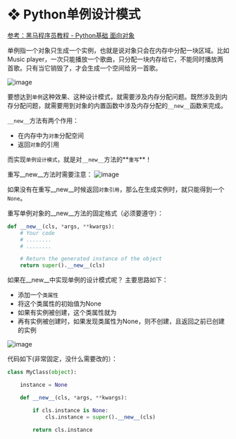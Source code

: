 # ❖ Python单例设计模式

[参考：黑马程序员教程 - Python基础 面向对象](http://yun.itheima.com/course/273.html)

单例指一个对象只生成一个实例，也就是说对象只会在内存中分配一块区域。比如Music player，一次只能播放一个歌曲，只分配一块内存给它，不能同时播放两首歌。只有当它销毁了，才会生成一个空间给另一首歌。

![image](https://user-images.githubusercontent.com/14041622/48303879-5a97b600-e54b-11e8-9379-2cf79761dfe7.png)

要想达到`单例`这种效果、这种设计模式，就需要涉及内存分配问题。既然涉及到内存分配问题，就需要用到对象的内置函数中涉及内存分配的`__new__`函数来完成。

`__new__`方法有两个作用：
- 在内存中为`对象`分配空间
- 返回`对象`的引用

而实现`单例设计模式`，就是对`__new__`方法的**`重写`**！

重写__new__方法时需要注意：
![image](https://user-images.githubusercontent.com/14041622/48303949-6d5eba80-e54c-11e8-94fb-a19c7d010fd9.png)

如果没有在重写__new__时候返回`对象引用`，那么在生成实例时，就只能得到一个`None`。

重写单例对象的__new__方法的固定格式（必须要遵守）：
```py
def __new__(cls, *args, **kwargs):
    # Your code
    # ........
    # ........

    # Return the generated instance of the object
    return super().__new__(cls)
```


如果在__new__中实现单例的设计模式呢？
主要思路如下：
- 添加一个`类属性`
- 将这个类属性的初始值为None
- 如果有实例被创建，这个类属性就为
- 再有实例被创建时，如果发现类属性为None，则不创建，且返回之前已创建的实例

![image](https://user-images.githubusercontent.com/14041622/48304051-deeb3880-e54d-11e8-96be-e49ce3294daf.png)

代码如下(非常固定，没什么需要改的）：
```py
class MyClass(object):

    instance = None

    def __new__(cls, *args, **kwargs):

        if cls.instance is None:
            cls.instance = super().__new__(cls)
            
        return cls.instance
```